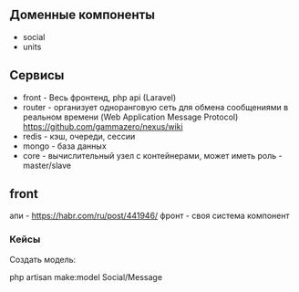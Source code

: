 ## Доменные компоненты

* social
* units

## Сервисы

* front - Весь фронтенд, php api (Laravel)
* router - организует одноранговую сеть для обмена сообщениями в реальном времени (Web Application Message Protocol)
  https://github.com/gammazero/nexus/wiki
* redis - кэш, очереди, сессии
* mongo - база данных
* core - вычислительный узел c контейнерами, может иметь роль - master/slave

## front

апи - https://habr.com/ru/post/441946/
фронт - своя система компонент


### Кейсы

Создать модель:

php artisan make:model Social/Message
